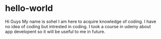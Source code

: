 # hello-world
Hi Guys
My name is sohel I am here to acquire knowledge of coding.
I have no idea of coding but intrested in coding.
I took a course in udemy about app developent so it will be useful to me in future.
